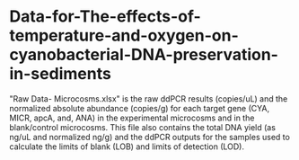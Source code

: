 # Data-for-The-effects-of-temperature-and-oxygen-on-cyanobacterial-DNA-preservation-in-sediments

"Raw Data- Microcosms.xlsx" is the raw ddPCR results (copies/uL) and the normalized absolute abundance (copies/g) for each target gene (CYA, MICR, apcA, and, ANA) in the experimental microcosms and in the blank/control microcosms. This file also contains the total DNA yield (as ng/uL and normalized ng/g) and the ddPCR outputs for the samples used to calculate the limits of blank (LOB) and limits of detection (LOD).
